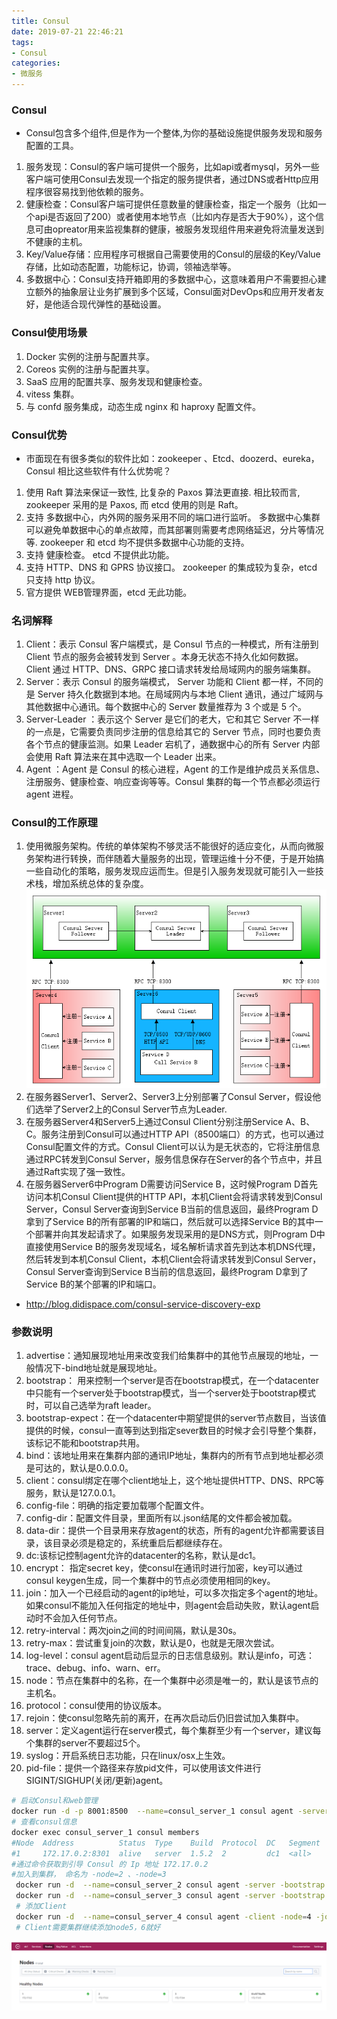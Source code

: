 ```yaml
---
title: Consul
date: 2019-07-21 22:46:21
tags:
- Consul
categories: 
- 微服务
---
```


### Consul
+ Consul包含多个组件,但是作为一个整体,为你的基础设施提供服务发现和服务配置的工具。
1. 服务发现：Consul的客户端可提供一个服务，比如api或者mysql，另外一些客户端可使用Consul去发现一个指定的服务提供者，通过DNS或者Http应用程序很容易找到他依赖的服务。
2. 健康检查：Consul客户端可提供任意数量的健康检查，指定一个服务（比如一个api是否返回了200）或者使用本地节点（比如内存是否大于90%），这个信息可由opreator用来监视集群的健康，被服务发现组件用来避免将流量发送到不健康的主机。
3. Key/Value存储：应用程序可根据自己需要使用的Consul的层级的Key/Value存储，比如动态配置，功能标记，协调，领袖选举等。
4. 多数据中心：Consul支持开箱即用的多数据中心，这意味着用户不需要担心建立额外的抽象层让业务扩展到多个区域，Consul面对DevOps和应用开发者友好，是他适合现代弹性的基础设置。

### Consul使用场景
1. Docker 实例的注册与配置共享。
2. Coreos 实例的注册与配置共享。
3. SaaS 应用的配置共享、服务发现和健康检查。
4. vitess 集群。
5. 与 confd 服务集成，动态生成 nginx 和 haproxy 配置文件。

### Consul优势
- 市面现在有很多类似的软件比如：zookeeper 、Etcd、doozerd、eureka，Consul 相比这些软件有什么优势呢？
1. 使用 Raft 算法来保证一致性, 比复杂的 Paxos 算法更直接. 相比较而言, zookeeper 采用的是 Paxos, 而 etcd 使用的则是 Raft。
2. 支持 多数据中心，内外网的服务采用不同的端口进行监听。 多数据中心集群可以避免单数据中心的单点故障，而其部署则需要考虑网络延迟，分片等情况等. zookeeper 和 etcd 均不提供多数据中心功能的支持。
3. 支持 健康检查。 etcd 不提供此功能。
4. 支持 HTTP、DNS 和 GPRS 协议接口。 zookeeper 的集成较为复杂，etcd 只支持 http 协议。
5. 官方提供 WEB管理界面，etcd 无此功能。

### 名词解释
1. Client：表示 Consul 客户端模式，是 Consul 节点的一种模式，所有注册到 Client 节点的服务会被转发到 Server 。本身无状态不持久化如何数据。Client 通过 HTTP、DNS、GRPC 接口请求转发给局域网内的服务端集群。
2. Server：表示 Consul 的服务端模式， Server 功能和 Client 都一样，不同的是 Server 持久化数据到本地。在局域网内与本地 Client 通讯，通过广域网与其他数据中心通讯。每个数据中心的 Server 数量推荐为 3 个或是 5 个。
3. Server-Leader ：表示这个 Server 是它们的老大，它和其它 Server 不一样的一点是，它需要负责同步注册的信息给其它的 Server 节点，同时也要负责各个节点的健康监测。如果 Leader 宕机了，通数据中心的所有 Server 内部会使用 Raft 算法来在其中选取一个 Leader 出来。
4. Agent ：Agent 是 Consul 的核心进程，Agent 的工作是维护成员关系信息、注册服务、健康检查、响应查询等等。Consul 集群的每一个节点都必须运行 agent 进程。

### Consul的工作原理
1. 使用微服务架构。传统的单体架构不够灵活不能很好的适应变化，从而向微服务架构进行转换，而伴随着大量服务的出现，管理运维十分不便，于是开始搞一些自动化的策略，服务发现应运而生。但是引入服务发现就可能引入一些技术栈，增加系统总体的复杂度。
 ![](/images/consul.png)
2. 在服务器Server1、Server2、Server3上分别部署了Consul Server，假设他们选举了Server2上的Consul Server节点为Leader.
3. 在服务器Server4和Server5上通过Consul Client分别注册Service A、B、C。服务注册到Consul可以通过HTTP API（8500端口）的方式，也可以通过Consul配置文件的方式。Consul Client可以认为是无状态的，它将注册信息通过RPC转发到Consul Server，服务信息保存在Server的各个节点中，并且通过Raft实现了强一致性。
4. 在服务器Server6中Program D需要访问Service B，这时候Program D首先访问本机Consul Client提供的HTTP API，本机Client会将请求转发到Consul Server，Consul Server查询到Service B当前的信息返回，最终Program D拿到了Service B的所有部署的IP和端口，然后就可以选择Service B的其中一个部署并向其发起请求了。如果服务发现采用的是DNS方式，则Program D中直接使用Service B的服务发现域名，域名解析请求首先到达本机DNS代理，然后转发到本机Consul Client，本机Client会将请求转发到Consul Server，Consul Server查询到Service B当前的信息返回，最终Program D拿到了Service B的某个部署的IP和端口。
+ http://blog.didispace.com/consul-service-discovery-exp

### 参数说明
1. advertise：通知展现地址用来改变我们给集群中的其他节点展现的地址，一般情况下-bind地址就是展现地址。
2. bootstrap：	用来控制一个server是否在bootstrap模式，在一个datacenter中只能有一个server处于bootstrap模式，当一个server处于bootstrap模式时，可以自己选举为raft leader。
3. bootstrap-expect：在一个datacenter中期望提供的server节点数目，当该值提供的时候，consul一直等到达到指定sever数目的时候才会引导整个集群，该标记不能和bootstrap共用。
4. bind：该地址用来在集群内部的通讯IP地址，集群内的所有节点到地址都必须是可达的，默认是0.0.0.0。
5. client：consul绑定在哪个client地址上，这个地址提供HTTP、DNS、RPC等服务，默认是127.0.0.1。
6. config-file：明确的指定要加载哪个配置文件。
7. config-dir：配置文件目录，里面所有以.json结尾的文件都会被加载。
8. data-dir：提供一个目录用来存放agent的状态，所有的agent允许都需要该目录，该目录必须是稳定的，系统重启后都继续存在。
9. dc:该标记控制agent允许的datacenter的名称，默认是dc1。
10. encrypt：	指定secret key，使consul在通讯时进行加密，key可以通过consul keygen生成，同一个集群中的节点必须使用相同的key。
11. join：加入一个已经启动的agent的ip地址，可以多次指定多个agent的地址。如果consul不能加入任何指定的地址中，则agent会启动失败，默认agent启动时不会加入任何节点。
12. retry-interval：两次join之间的时间间隔，默认是30s。
13. retry-max：尝试重复join的次数，默认是0，也就是无限次尝试。
14. log-level：consul agent启动后显示的日志信息级别。默认是info，可选：trace、debug、info、warn、err。
15. node：节点在集群中的名称，在一个集群中必须是唯一的，默认是该节点的主机名。
16. protocol：consul使用的协议版本。
17. rejoin：使consul忽略先前的离开，在再次启动后仍旧尝试加入集群中。
18. server：定义agent运行在server模式，每个集群至少有一个server，建议每个集群的server不要超过5个。
19. syslog：开启系统日志功能，只在linux/osx上生效。
20. pid-file：提供一个路径来存放pid文件，可以使用该文件进行SIGINT/SIGHUP(关闭/更新)agent。

``` bash
# 启动Consul和web管理
docker run -d -p 8001:8500  --name=consul_server_1 consul agent -server -bootstrap -ui -node=1 -client='0.0.0.0'
# 查看consul信息
docker exec consul_server_1 consul members
#Node  Address          Status  Type    Build  Protocol  DC   Segment
#1     172.17.0.2:8301  alive   server  1.5.2  2         dc1  <all>
#通过命令获取到引导 Consul 的 Ip 地址 172.17.0.2 
#加入到集群， 命名为 -node=2 、-node=3
 docker run -d  --name=consul_server_2 consul agent -server -bootstrap -ui -node=2 -client='0.0.0.0' -join='172.17.0.2'
 docker run -d  --name=consul_server_3 consul agent -server -bootstrap -ui -node=3 -client='0.0.0.0' -join='172.17.0.2'
 # 添加Client
 docker run -d  --name=consul_server_4 consul agent -client -node=4 -join='172.17.0.2' -client='0.0.0.0'
 # Client需要集群继续添加node5，6就好
```
 ![](/images/node.png)





